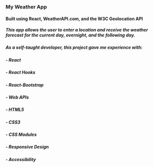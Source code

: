 ### My Weather App
#### Built using React, WeatherAPI.com, and the W3C Geolocation API
##### This app allows the user to enter a location and receive the weather forecast for the current day, overnight, and the following day. 
##### As a self-taught developer, this project gave me experience with: 
##### - React
##### - React Hooks
##### - React-Bootstrap
##### - Web APIs
##### - HTML5
##### - CSS3
##### - CSS Modules
##### - Responsive Design
##### - Accessibility
